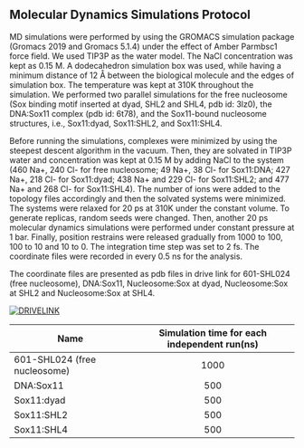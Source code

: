## Molecular Dynamics Simulations Protocol

MD simulations were performed by using the GROMACS simulation package (Gromacs 2019 and Gromacs 5.1.4) under the effect of Amber Parmbsc1 force field. We used TIP3P as the water model. The NaCl concentration was kept as 0.15 M. A dodecahedron simulation box was used, while having a minimum distance of 12 Å between the biological molecule and the edges of simulation box. The temperature was kept at 310K throughout the simulation. We performed two parallel simulations for the free nucleosome (Sox binding motif inserted at dyad, SHL2 and SHL4, pdb id: 3lz0), the DNA:Sox11 complex (pdb id: 6t78), and the Sox11-bound nucleosome structures, i.e., Sox11:dyad, Sox11:SHL2, and Sox11:SHL4. 

Before running the simulations, complexes were minimized by using the steepest descent algorithm in the vacuum. Then, they are solvated in TIP3P water and concentration was kept at 0.15 M by adding NaCl to the system (460 Na+, 240 Cl- for free nucleosome; 49 Na+, 38 Cl- for Sox11:DNA; 427 Na+, 218 Cl- for Sox11:dyad; 438 Na+ and 229 Cl- for Sox11:SHL2; and 477 Na+ and 268 Cl- for Sox11:SHL4). The number of ions were added to the topology files accordingly and then the solvated systems were minimized. The systems were relaxed for 20 ps at 310K under the constant volume. To generate replicas, random seeds were changed. Then, another 20 ps molecular dynamics simulations were performed under constant pressure at 1 bar. Finally, position restrains were released gradually from 1000 to 100, 100 to 10 and 10 to 0. The integration time step was set to 2 fs. The coordinate files were recorded in every 0.5 ns for the analysis. 

The coordinate files are presented as pdb files in drive link for 601-SHL024 (free nucleosome), DNA:Sox11, Nucleosome:Sox at dyad, Nucleosome:Sox at SHL2 and Nucleosome:Sox at SHL4. 

[![DRIVELINK](http://img.shields.io/badge/DriveLink-B31B1B.svg)](https://drive.google.com/drive/folders/1xCAvVKn4FMwJXaiOfce78pRSTEbfw83e?usp=sharing)

| Name | Simulation time for each independent run(ns) |
| --- | :---: |
| 601-SHL024 (free nucleosome) | 1000 |
| DNA:Sox11 | 500 |
| Sox11:dyad | 500 |
| Sox11:SHL2 | 500 |
| Sox11:SHL4 | 500 |

